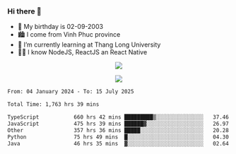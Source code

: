 ### Hi there 👋
- 🎂 My birthday is 02-09-2003
- 🏙️ I come from Vinh Phuc province
- 🌱 I’m currently learning at Thang Long University
- 🧑‍💻 I know NodeJS, ReactJS an React Native
<p align="center"><img src="https://github-readme-stats.vercel.app/api?username=tmquang0209&show_icons=true&theme=gradient"></p>
<p align="center"><img src="https://github-readme-stats.vercel.app/api/top-langs/?username=tmquang0209&hide=scss,css&langs_count=10"></p>
<!--START_SECTION:waka-->

```txt
From: 04 January 2024 - To: 15 July 2025

Total Time: 1,763 hrs 39 mins

TypeScript           660 hrs 42 mins █████████▒░░░░░░░░░░░░░░░   37.46 %
JavaScript           475 hrs 39 mins ██████▓░░░░░░░░░░░░░░░░░░   26.97 %
Other                357 hrs 36 mins █████░░░░░░░░░░░░░░░░░░░░   20.28 %
Python               75 hrs 49 mins  █░░░░░░░░░░░░░░░░░░░░░░░░   04.30 %
Java                 46 hrs 35 mins  ▓░░░░░░░░░░░░░░░░░░░░░░░░   02.64 %
```

<!--END_SECTION:waka-->
